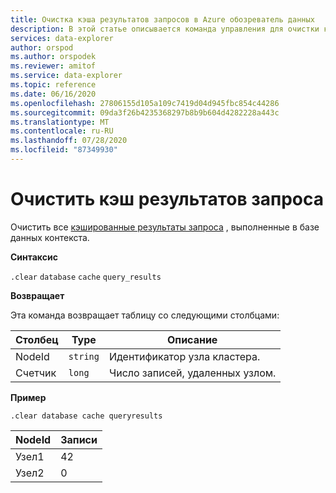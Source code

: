 ```yaml
---
title: Очистка кэша результатов запросов в Azure обозреватель данных
description: В этой статье описывается команда управления для очистки кэшированной схемы базы данных в Azure обозреватель данных.
services: data-explorer
author: orspod
ms.author: orspodek
ms.reviewer: amitof
ms.service: data-explorer
ms.topic: reference
ms.date: 06/16/2020
ms.openlocfilehash: 27806155d105a109c7419d04d945fbc854c44286
ms.sourcegitcommit: 09da3f26b4235368297b8b9b604d4282228a443c
ms.translationtype: MT
ms.contentlocale: ru-RU
ms.lasthandoff: 07/28/2020
ms.locfileid: "87349930"
---
```

# <a name="clear-query-results-cache"></a>Очистить кэш результатов запроса

Очистить все [кэшированные результаты запроса](../query/query-results-cache.md) , выполненные в базе данных контекста.

**Синтаксис**

`.clear` `database` `cache` `query_results`

**Возвращает**

Эта команда возвращает таблицу со следующими столбцами:

|Столбец    |Type    |Описание
|---|---|---
|NodeId|`string`|Идентификатор узла кластера.
|Счетчик|`long`|Число записей, удаленных узлом.

**Пример**

```kusto
.clear database cache queryresults
```

|NodeId|Записи|
|---|---|
|Узел1|42
|Узел2|0
